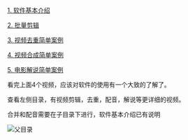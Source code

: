 

[1. 软件基本介绍](https://www.bilibili.com/video/BV1qv411C7rp/)

[2. 批量剪辑](https://www.bilibili.com/video/BV1mK4y1a7A6/)

[3. 视频去重简单案例](https://www.bilibili.com/video/BV1rt4y1i7hC/)

[4. 视频合成简单案例](https://www.bilibili.com/video/BV1eK4y1a7h6/)

[5. 电影解说简单案例](https://www.bilibili.com/video/BV1wD4y1o7Qt/)

看完上面4个视频，应该对软件的使用有一个大致的了解了。

查看左侧目录，有视频剪辑，去重，配音，解说等更详细的视频。



合并和配音需要在子目录下进行，软件基本介绍已有说明

![父目录](https://images.gitee.com/uploads/images/2020/0922/213758_7ec69574_1093073.png "屏幕截图.png")
